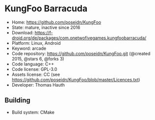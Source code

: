 # KungFoo Barracuda

- Home: https://github.com/poseidn/KungFoo
- State: mature, inactive since 2016
- Download: https://f-droid.org/de/packages/com.onetwofivegames.kungfoobarracuda/
- Platform: Linux, Android
- Keyword: arcade
- Code repository: https://github.com/poseidn/KungFoo.git (@created 2015, @stars 6, @forks 3)
- Code language: C++
- Code license: GPL-3.0
- Assets license: CC (see https://github.com/poseidn/KungFoo/blob/master/Licences.txt)
- Developer: Thomas Hauth

## Building

- Build system: CMake
